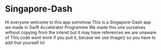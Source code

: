 # Singapore-Dash
Hi everyone welcome to this app somehow
This is a Singapore-Dash app we made in Swift Accelerator Programme
We made this one ourselves without copying from the interet but it may have references we are unaware of
This code wont work if you pull it, becase we use Image() so you have to add that yourself lol
